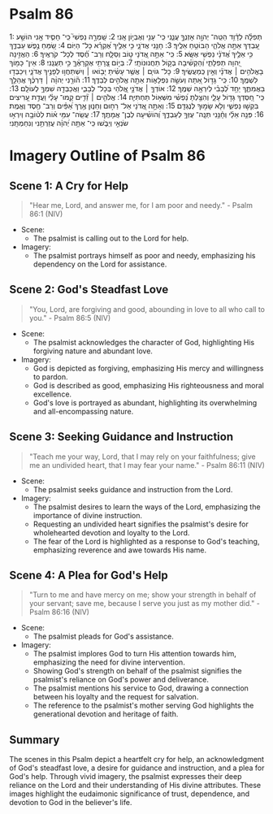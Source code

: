# Psalm 86
1: תְּפִלָּ֗ה לְדָ֫וִ֥ד הַטֵּֽה־ יְהוָ֣ה אָזְנְךָ֣ עֲנֵ֑נִי כִּֽי־ עָנִ֖י וְאֶבְי֣וֹן אָֽנִי׃
2: שָֽׁמְרָ֣ה נַפְשִׁי֮ כִּֽי־ חָסִ֪יד אָ֥נִי הוֹשַׁ֣ע עַ֭בְדְּךָ אַתָּ֣ה אֱלֹהַ֑י הַבּוֹטֵ֥חַ אֵלֶֽיךָ׃
3: חָנֵּ֥נִי אֲדֹנָ֑י כִּ֥י אֵלֶ֥יךָ אֶ֝קְרָ֗א כָּל־ הַיּֽוֹם׃
4: שַׂ֭מֵּחַ נֶ֣פֶשׁ עַבְדֶּ֑ךָ כִּ֥י אֵלֶ֥יךָ אֲ֝דֹנָ֗י נַפְשִׁ֥י אֶשָּֽׂא׃
5: כִּֽי־ אַתָּ֣ה אֲ֭דֹנָי ט֣וֹב וְסַלָּ֑ח וְרַב־ חֶ֝֗סֶד לְכָל־ קֹרְאֶֽיךָ׃
6: הַאֲזִ֣ינָה יְ֭הוָה תְּפִלָּתִ֑י וְ֝הַקְשִׁ֗יבָה בְּק֣וֹל תַּחֲנוּנוֹתָֽי׃
7: בְּי֣וֹם צָ֭רָתִ֥י אֶקְרָאֶ֗ךָּ כִּ֣י תַעֲנֵֽנִי׃
8: אֵין־ כָּמ֖וֹךָ בָאֱלֹהִ֥ים ׀ אֲדֹנָ֗י וְאֵ֣ין כְּֽמַעֲשֶֽׂיךָ׃
9: כָּל־ גּוֹיִ֤ם ׀ אֲשֶׁ֥ר עָשִׂ֗יתָ יָב֤וֹאוּ ׀ וְיִשְׁתַּחֲו֣וּ לְפָנֶ֣יךָ אֲדֹנָ֑י וִֽיכַבְּד֣וּ לִשְׁמֶֽךָ׃
10: כִּֽי־ גָד֣וֹל אַ֭תָּה וְעֹשֵׂ֣ה נִפְלָא֑וֹת אַתָּ֖ה אֱלֹהִ֣ים לְבַדֶּֽךָ׃
11: ה֘וֹרֵ֤נִי יְהוָ֨ה ׀ דַּרְכֶּ֗ךָ אֲהַלֵּ֥ךְ בַּאֲמִתֶּ֑ךָ יַחֵ֥ד לְ֝בָבִ֗י לְיִרְאָ֥ה שְׁמֶֽךָ׃
12: אוֹדְךָ֤ ׀ אֲדֹנָ֣י אֱ֭לֹהַי בְּכָל־ לְבָבִ֑י וַאֲכַבְּדָ֖ה שִׁמְךָ֣ לְעוֹלָֽם׃
13: כִּֽי־ חַ֭סְדְּךָ גָּד֣וֹל עָלָ֑י וְהִצַּ֥לְתָּ נַ֝פְשִׁ֗י מִשְּׁא֥וֹל תַּחְתִּיּֽ͏ָה׃
14: אֱלֹהִ֤ים ׀ זֵ֘דִ֤ים קָֽמוּ־ עָלַ֗י וַעֲדַ֣ת עָ֭רִיצִים בִּקְשׁ֣וּ נַפְשִׁ֑י וְלֹ֖א שָׂמ֣וּךָ לְנֶגְדָּֽם׃
15: וְאַתָּ֣ה אֲ֭דֹנָי אֵל־ רַח֣וּם וְחַנּ֑וּן אֶ֥רֶךְ אַ֝פַּ֗יִם וְרַב־ חֶ֥סֶד וֶאֱמֶֽת׃
16: פְּנֵ֥ה אֵלַ֗י וְחָ֫נֵּ֥נִי תְּנָֽה־ עֻזְּךָ֥ לְעַבְדֶּ֑ךָ וְ֝הוֹשִׁ֗יעָה לְבֶן־ אֲמָתֶֽךָ׃
17: עֲשֵֽׂה־ עִמִּ֥י א֗וֹת לְט֫וֹבָ֥ה וְיִרְא֣וּ שֹׂנְאַ֣י וְיֵבֹ֑שׁוּ כִּֽי־ אַתָּ֥ה יְ֝הוָ֗ה עֲזַרְתַּ֥נִי וְנִחַמְתָּֽנִי׃

# Imagery Outline of Psalm 86

## Scene 1: A Cry for Help

> "Hear me, Lord, and answer me,
    for I am poor and needy." - Psalm 86:1 (NIV)

- Scene:
  - The psalmist is calling out to the Lord for help.
- Imagery:
  - The psalmist portrays himself as poor and needy, emphasizing his dependency on the Lord for assistance.

## Scene 2: God's Steadfast Love

> "You, Lord, are forgiving and good,
    abounding in love to all who call to you." - Psalm 86:5 (NIV)

- Scene:
  - The psalmist acknowledges the character of God, highlighting His forgiving nature and abundant love.
- Imagery:
  - God is depicted as forgiving, emphasizing His mercy and willingness to pardon.
  - God is described as good, emphasizing His righteousness and moral excellence.
  - God's love is portrayed as abundant, highlighting its overwhelming and all-encompassing nature.

## Scene 3: Seeking Guidance and Instruction

> "Teach me your way, Lord,
    that I may rely on your faithfulness;
give me an undivided heart,
    that I may fear your name." - Psalm 86:11 (NIV)

- Scene:
  - The psalmist seeks guidance and instruction from the Lord.
- Imagery:
  - The psalmist desires to learn the ways of the Lord, emphasizing the importance of divine instruction.
  - Requesting an undivided heart signifies the psalmist's desire for wholehearted devotion and loyalty to the Lord.
  - The fear of the Lord is highlighted as a response to God's teaching, emphasizing reverence and awe towards His name.

## Scene 4: A Plea for God's Help

> "Turn to me and have mercy on me;
    show your strength in behalf of your servant;
save me, because I serve you
    just as my mother did." - Psalm 86:16 (NIV)

- Scene:
  - The psalmist pleads for God's assistance.
- Imagery:
  - The psalmist implores God to turn His attention towards him, emphasizing the need for divine intervention.
  - Showing God's strength on behalf of the psalmist signifies the psalmist's reliance on God's power and deliverance.
  - The psalmist mentions his service to God, drawing a connection between his loyalty and the request for salvation.
  - The reference to the psalmist's mother serving God highlights the generational devotion and heritage of faith.

## Summary

The scenes in this Psalm depict a heartfelt cry for help, an acknowledgment of God's steadfast love, a desire for guidance and instruction, and a plea for God's help. Through vivid imagery, the psalmist expresses their deep reliance on the Lord and their understanding of His divine attributes. These images highlight the eudaimonic significance of trust, dependence, and devotion to God in the believer's life.